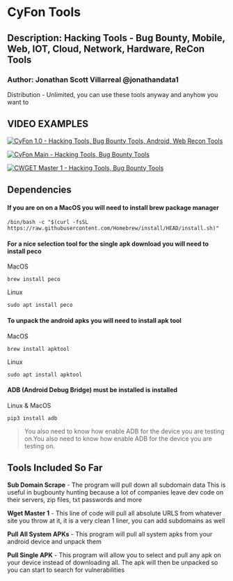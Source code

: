 
# CyFon Tools
## Description: Hacking Tools - Bug Bounty, Mobile, Web, IOT, Cloud, Network, Hardware, ReCon Tools

### Author: Jonathan Scott Villarreal @jonathandata1
Distribution - Unlimited, you can use these tools anyway and anyhow you want to

## VIDEO EXAMPLES

[![CyFon 1.0 - Hacking Tools, Bug Bounty Tools, Android, Web Recon Tools](https://i.postimg.cc/Hsdmg1nH/cyfon-1-0.png)](https://youtu.be/iWTiGBtUciA)

[![CyFon Main - Hacking Tools, Bug Bounty Tools](https://i.postimg.cc/Vvf56NrY/cyfon-copy.jpg)](https://youtu.be/NNH6m625sb8A)

[![CWGET Master 1 - Hacking Tools, Bug Bounty Tools](https://i.postimg.cc/4x7R9R8D/Screen-Shot-2021-07-17-at-8-51-00-AM.png)](https://www.youtube.com/watch?v=YQPJH8pZvCM)

## Dependencies
 
####  If you are on on a MacOS you will need to install brew package manager
 ```
 /bin/bash -c "$(curl -fsSL https://raw.githubusercontent.com/Homebrew/install/HEAD/install.sh)"
 
 ```
####  For a nice selection tool for the single apk download you will need to install peco 
 
 MacOS
 ```
 brew install peco
 ```
 Linux
 ```
 sudo apt install peco
 
 ```
#### To unpack the android apks you will need to install apk tool

 MacOS
 ```
 brew install apktool
 ```
 Linux
 ```
 sudo apt install apktool
 ```

####  ADB (Android Debug Bridge) must be installed is installed
 
 Linux & MacOS
 ```
 pip3 install adb
 ```

> You also need to know how enable ADB for the device you are testing on.You also need to know how enable ADB for the device you are testing on.

## Tools Included So Far

**Sub Domain Scrape** - The program will pull down all subdomain data This is useful in bugbounty hunting because a lot of companies leave dev code on their servers, zip files, txt passwords and more

**Wget Master 1** - This line of code will pull all absolute URLS from whatever site you throw at it, it is a very clean 1 liner, you can add subdomains as well

**Pull All System APKs** - This program will pull all system apks from your android device and unpack them

**Pull Single APK** - This program will allow you to select and pull any apk on your device instead of downloading all. The apk will then be unpacked so you can start to search for vulnerabilities


